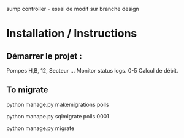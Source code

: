 sump controller - essai de modif sur branche design

# Installation / Instructions

## Démarrer le projet : 


Pompes H,B, 12, Secteur ... Monitor status logs. 0-5
Calcul de débit.

## To migrate

python manage.py makemigrations polls

python manape.py sqlmigrate polls 0001

python manage.py migrate